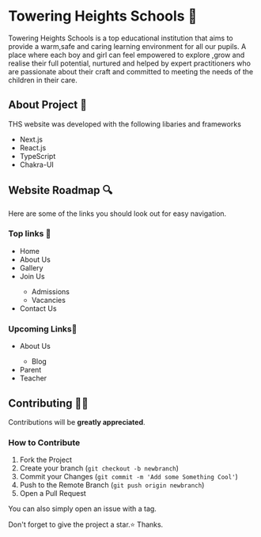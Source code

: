 # Towering Heights Schools 🏫

Towering Heights Schools is a top educational institution that aims to provide a warm,safe and caring learning environment for all our pupils. A place where each boy and girl can feel empowered to explore ,grow and realise their full potential, nurtured and helped by expert practitioners who are passionate about their craft and committed to meeting the needs of the children in their care.

## About Project 🚀

THS website was developed with the following libaries and frameworks
<ul>
  <li>Next.js</li>
  <li>React.js</li>
  <li>TypeScript</li>
  <li>Chakra-UI</li>
</ul>

## Website Roadmap 🔍
Here are some of the links you should look out for easy navigation. 

### Top links 🔗
<ul>
  <li>Home</li>
  <li>About Us</li>
  <li>Gallery</li>
  <li>Join Us</li>
    <ul>
      <li>Admissions</li>
      <li>Vacancies</li>
    </ul>
  <li>Contact Us</li>
</ul>

### Upcoming Links🔗
<ul>
  <li>About Us</li>
  <ul>
      <li>Blog</li>
    </ul>
  <li>Parent</li>
  <li>Teacher</li>
</ul>

## Contributing 👨‍💻

Contributions will be **greatly appreciated**.

### How to Contribute

1. Fork the Project
2. Create your branch (`git checkout -b newbranch`)
3. Commit your Changes (`git commit -m 'Add some Something Cool'`)
4. Push to the Remote Branch (`git push origin newbranch`)
5. Open a Pull Request

You can also simply open an issue with a tag.

Don't forget to give the project a star.⭐ Thanks.



